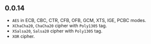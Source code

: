 ## 0.0.14

- `AES` in ECB, CBC, CTR, CFB, OFB, GCM, XTS, IGE, PCBC modes.
- `XChaCha20`, `ChaCha20` cipher with `Poly1305` tag.
- `XSalsa20`, `Salsa20` cipher with `Poly1305` tag.
- `XOR` cipher.
